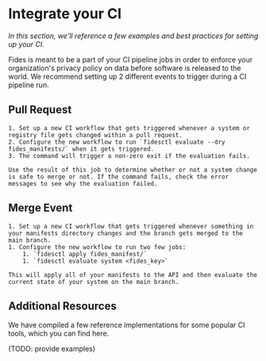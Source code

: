 # Integrate your CI
_In this section, we'll reference a few examples and best practices for setting up your CI._

Fides is meant to be a part of your CI pipeline jobs in order to enforce your organization's privacy policy on data before software is released to the world. We recommend setting up 2 different events to trigger during a CI pipeline run. 

## Pull Request

    1. Set up a new CI workflow that gets triggered whenever a system or registry file gets changed within a pull request.
    2. Configure the new workflow to run `fidesctl evaluate --dry fides_manifests/` when it gets triggered.
    3. The command will trigger a non-zero exit if the evaluation fails.

    Use the result of this job to determine whether or not a system change is safe to merge or not. If the command fails, check the error messages to see why the evaluation failed.

## Merge Event

    1. Set up a new CI workflow that gets triggered whenever something in your manifests directory changes and the branch gets merged to the main branch.
    1. Configure the new workflow to run two few jobs:
        1. `fidesctl apply fides_manifest/`
        1. `fidesctl evaluate system <fides_key>`

    This will apply all of your manifests to the API and then evaluate the current state of your system on the main branch.

## Additional Resources

We have compiled a few reference implementations for some popular CI tools, which you can find here.

(TODO: provide examples)